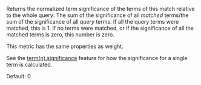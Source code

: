 Returns the normalized term significance of the terms of this match relative to the whole query: The sum of the significance of all *matched* terms/the sum of the significance of all *query* terms. If all the query terms were matched, this is 1. If no terms were matched, or if the significance of all the matched terms is zero, this number is zero.

This metric has the same properties as weight.

See the [term(n).significance](https://docs.vespa.ai/en/reference/rank-features.html#term(n).significance) feature for how the significance for a single term is calculated.

Default: 0